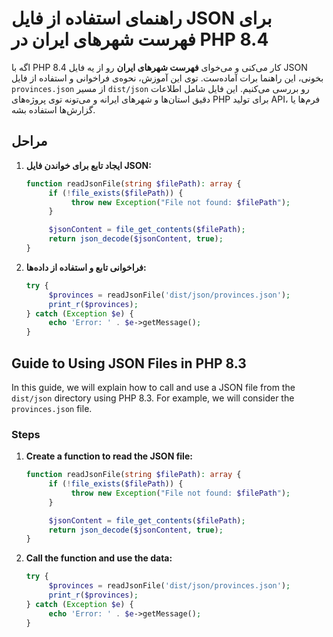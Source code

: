 # راهنمای استفاده از فایل JSON برای فهرست شهرهای ایران در PHP 8.4

اگه با PHP 8.4 کار می‌کنی و می‌خوای **فهرست شهرهای ایران** رو از یه فایل JSON بخونی، این راهنما برات آماده‌ست. توی این آموزش، نحوه‌ی فراخوانی و استفاده از فایل `provinces.json` از مسیر `dist/json` رو بررسی می‌کنیم. این فایل شامل اطلاعات دقیق استان‌ها و شهرهای ایرانه و می‌تونه توی پروژه‌های PHP برای تولید API، فرم‌ها یا گزارش‌ها استفاده بشه.

## مراحل

1. **ایجاد تابع برای خواندن فایل JSON:**

   ```php
   function readJsonFile(string $filePath): array {
        if (!file_exists($filePath)) {
             throw new Exception("File not found: $filePath");
        }

        $jsonContent = file_get_contents($filePath);
        return json_decode($jsonContent, true);
   }
   ```

2. **فراخوانی تابع و استفاده از داده‌ها:**

   ```php
   try {
        $provinces = readJsonFile('dist/json/provinces.json');
        print_r($provinces);
   } catch (Exception $e) {
        echo 'Error: ' . $e->getMessage();
   }
   ```

## Guide to Using JSON Files in PHP 8.3

In this guide, we will explain how to call and use a JSON file from the `dist/json` directory using PHP 8.3. For example, we will consider the `provinces.json` file.

### Steps

1. **Create a function to read the JSON file:**

   ```php
   function readJsonFile(string $filePath): array {
        if (!file_exists($filePath)) {
             throw new Exception("File not found: $filePath");
        }

        $jsonContent = file_get_contents($filePath);
        return json_decode($jsonContent, true);
   }
   ```

2. **Call the function and use the data:**

   ```php
   try {
        $provinces = readJsonFile('dist/json/provinces.json');
        print_r($provinces);
   } catch (Exception $e) {
        echo 'Error: ' . $e->getMessage();
   }
   ```
